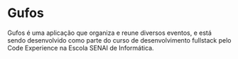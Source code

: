 # Gufos

Gufos é uma aplicação que organiza e reune diversos eventos, e está sendo desenvolvido como parte do curso de desenvolvimento fullstack pelo Code Experience na Escola SENAI de Informática.

